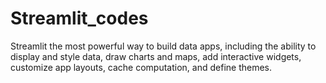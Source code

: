# Streamlit_codes
Streamlit the most powerful way to build data apps, including the ability to display and style data, draw charts and maps,
add interactive widgets, customize app layouts, cache computation, and define themes.
